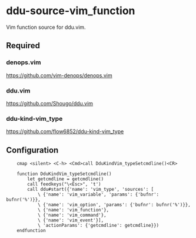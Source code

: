 # ddu-source-vim_function

Vim function source for ddu.vim.

## Required

### denops.vim

https://github.com/vim-denops/denops.vim

### ddu.vim

https://github.com/Shougo/ddu.vim

### ddu-kind-vim_type

https://github.com/flow6852/ddu-kind-vim_type

## Configuration

```vim
	cmap <silent> <C-h> <Cmd>call DduKindVim_typeSetcmdline()<CR>

	function DduKindVim_typeSetcmdline()
	    let getcmdline = getcmdline()
	    call feedkeys("\<Esc>", 't')
	    call ddu#start({'name': 'vim_type', 'sources': [
	        \ {'name': 'vim_variable', 'params': {'bufnr': bufnr('%')}},
	        \ {'name': 'vim_option', 'params': {'bufnr': bufnr('%')}},
	        \ {'name': 'vim_function'},
	        \ {'name': 'vim_command'},
	        \ {'name': 'vim_event'}],
	        \ 'actionParams': {'getcmdline': getcmdline}})
	endfunction
```
